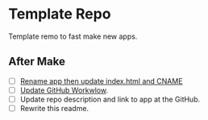 # Template Repo

Template remo to fast make new apps.

## After Make

- [ ] [Rename app then update index.html and CNAME](./demo)
- [ ] [Update GitHub Workwlow](.github/workflows).
- [ ] Update repo description and link to app at the GitHub.
- [ ] Rewrite this readme.